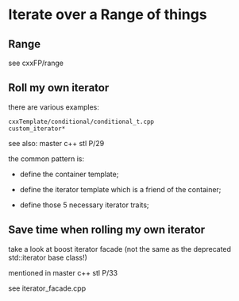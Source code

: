 # Iterate over a Range of things

## Range 

see cxxFP/range

## Roll my own iterator 

there are various examples:

```text
cxxTemplate/conditional/conditional_t.cpp
custom_iterator*
```

see also: master c++ stl P/29

the common pattern is:

- define the container template;

- define the iterator template which is a friend of the container;

- define those 5 necessary iterator traits;

## Save time when rolling my own iterator

take a look at boost iterator facade (not the same as the deprecated std::iterator base class!)

mentioned in master c++ stl P/33

see iterator_facade.cpp
